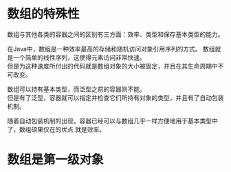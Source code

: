 # 数组的特殊性
数组与其他各类的容器之间的区别有三方面：效率、类型和保存基本类型的能力。

在Java中，数组是一种效率最高的存储和随机访问对象引用序列的方式。
数组就是一个简单的线性序列，这使得元素访问非常快速。  
但是为这种速度所付出的代码就是数组对象的大小被固定，并且在其生命周期中不可改变。

数组可以持有基本类型，而泛型之前的容器则不能。  
但是有了泛型，容器就可以指定并检查它们所持有对象的类型，并且有了自动包装机制。 

随着自动包装机制的出现，容器已经可以与数组几乎一样方便地用于基本类型中了，数组硕果仅在的优点 
就是效率。

# 数组是第一级对象